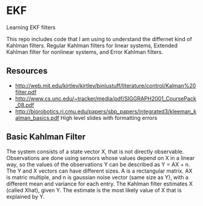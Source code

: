 # EKF
Learning EKF filters

This repo includes code that I am using to understand the differnet kind of Kahlman filters. Regular Kahlman filters for linear systems, Extended Kahlman filter for nonlinear systems, and Error Kahlman filters.


## Resources
- http://web.mit.edu/kirtley/kirtley/binlustuff/literature/control/Kalman%20filter.pdf
- http://www.cs.unc.edu/~tracker/media/pdf/SIGGRAPH2001_CoursePack_08.pdf
- http://biorobotics.ri.cmu.edu/papers/sbp_papers/integrated3/kleeman_kalman_basics.pdf High level slides with formatting errors

## Basic Kahlman Filter
The system consists of a state vector X, that is not directly observable. Observations are done using sensors whose values depend on X in a linear way, so the values of the observations Y can be described as Y = AX + n. The Y and X vectors can have different sizes. A is a rectangular matrix. AX is matric multiple, and n is gaussian noise vector (same size as Y), with a different mean and variance for each entry. The Kahlman filter estimates X (called Xhat), given Y. The estimate is the most likely value of X that is explained by Y.

